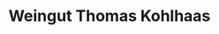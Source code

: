 ---
title: "Weingut Thomas Kohlhaas"
url: /eltville-am-rhein/weingut-thomas-kohlhaas/
shop: Spirituosen
---